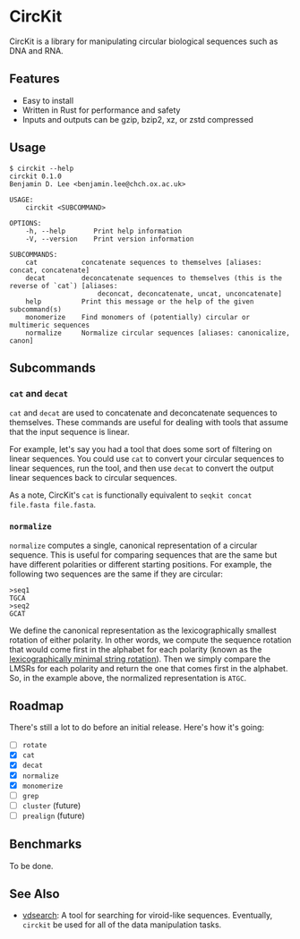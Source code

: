 # CircKit

CircKit is a library for manipulating circular biological sequences such as DNA and RNA.

## Features

- Easy to install
- Written in Rust for performance and safety
- Inputs and outputs can be gzip, bzip2, xz, or zstd compressed

## Usage

```text
$ circkit --help
circkit 0.1.0
Benjamin D. Lee <benjamin.lee@chch.ox.ac.uk>

USAGE:
    circkit <SUBCOMMAND>

OPTIONS:
    -h, --help       Print help information
    -V, --version    Print version information

SUBCOMMANDS:
    cat           concatenate sequences to themselves [aliases: concat, concatenate]
    decat         deconcatenate sequences to themselves (this is the reverse of `cat`) [aliases:
                      deconcat, deconcatenate, uncat, unconcatenate]
    help          Print this message or the help of the given subcommand(s)
    monomerize    Find monomers of (potentially) circular or multimeric sequences
    normalize     Normalize circular sequences [aliases: canonicalize, canon]
```

## Subcommands

### `cat` and `decat`

`cat` and `decat` are used to concatenate and deconcatenate sequences to themselves. These commands are useful for dealing with tools that assume that the input sequence is linear.

For example, let's say you had a tool that does some sort of filtering on linear sequences. You could use `cat` to convert your circular sequences to linear sequences, run the tool, and then use `decat` to convert the output linear sequences back to circular sequences.

As a note, CircKit's `cat` is functionally equivalent to `seqkit concat file.fasta file.fasta`.

### `normalize`

`normalize` computes a single, canonical representation of a circular sequence. This is useful for comparing sequences that are the same but have different polarities or different starting positions. For example, the following two sequences are the same if they are circular:

```text
>seq1
TGCA
>seq2
GCAT
```

We define the canonical representation as the lexicographically smallest rotation of either polarity. In other words, we compute the sequence rotation that would come first in the alphabet for each polarity (known as the [lexicographically minimal string rotation](https://en.wikipedia.org/wiki/Lexicographically_minimal_string_rotation)). Then we simply compare the LMSRs for each polarity and return the one that comes first in the alphabet. So, in the example above, the normalized representation is `ATGC`.

## Roadmap

There's still a lot to do before an initial release.
Here's how it's going:

- [ ] `rotate`
- [x] `cat`
- [x] `decat`
- [x] `normalize`
- [x] `monomerize`
- [ ] `grep`
- [ ] `cluster` (future)
- [ ] `prealign` (future)

## Benchmarks

To be done.

## See Also

- [vdsearch](https://github.com/Benjamin-Lee/vdsearch): A tool for searching for viroid-like sequences. Eventually, `circkit` be used for all of the data manipulation tasks.

